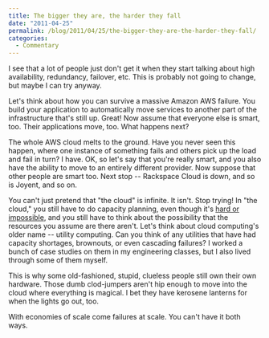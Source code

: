 ```yaml
---
title: The bigger they are, the harder they fall
date: "2011-04-25"
permalink: /blog/2011/04/25/the-bigger-they-are-the-harder-they-fall/
categories:
  - Commentary
---
```

I see that a lot of people just don't get it when they start talking about high availability, redundancy, failover, etc. This is probably not going to change, but maybe I can try anyway.

Let's think about how you can survive a massive Amazon AWS failure. You build your application to automatically move services to another part of the infrastructure that's still up. Great! Now assume that everyone else is smart, too. Their applications move, too. What happens next?

The whole AWS cloud melts to the ground. Have you never seen this happen, where one instance of something fails and others pick up the load and fail in turn? I have. OK, so let's say that you're really smart, and you also have the ability to move to an entirely different provider. Now suppose that other people are smart too. Next stop -- Rackspace Cloud is down, and so is Joyent, and so on.

You can't just pretend that "the cloud" is infinite. It isn't. Stop trying! In "the cloud," you still have to do capacity planning, even though it's [hard or impossible][1], and you still have to think about the possibility that the resources you assume are there aren't. Let's think about cloud computing's older name -- utility computing. Can you think of any utilities that have had capacity shortages, brownouts, or even cascading failures? I worked a bunch of case studies on them in my engineering classes, but I also lived through some of them myself.

This is why some old-fashioned, stupid, clueless people still own their own hardware. Those dumb clod-jumpers aren't hip enough to move into the cloud where everything is magical. I bet they have kerosene lanterns for when the lights go out, too.

With economies of scale come failures at scale. You can't have it both ways.

 [1]: http://www.xaprb.com/blog/2010/06/01/under-provisioning-the-curse-of-the-cloud/

